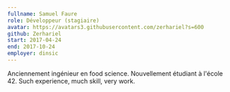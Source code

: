 ```yaml
---
fullname: Samuel Faure
role: Développeur (stagiaire)
avatar: https://avatars3.githubusercontent.com/zerhariel?s=600
github: Zerhariel
start: 2017-04-24
end: 2017-10-24
employer: dinsic
---
```


Anciennement ingénieur en food science.
Nouvellement étudiant à l'école 42.
Such experience, much skill, very work.
